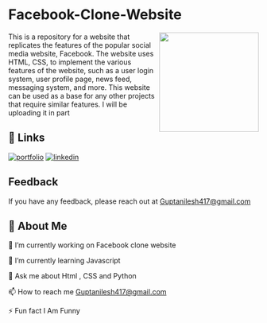 
# Facebook-Clone-Website
<img align='right' src='https://github.com/Nilesh220/Facebook-clone-website/blob/main/images/Git%20hub.png' width='200"'>

This is a repository for a website that replicates the features of the popular social media website, Facebook. The website uses HTML, CSS, to implement the various features of the website, such as a user login system, user profile page, news feed, messaging system, and more.  This website can be used as a base for any other projects that require similar features. I will be uploading it in part


## 🔗 Links
[![portfolio](https://img.shields.io/badge/my_portfolio-000?style=for-the-badge&logo=ko-fi&logoColor=white)](https://github.com/Nilesh220/personal-Portfolio)
[![linkedin](https://img.shields.io/badge/linkedin-0A66C2?style=for-the-badge&logo=linkedin&logoColor=white)](https://www.linkedin.com/in/nileshkumargupta05/)


## Feedback

If you have any feedback, please reach out at Guptanilesh417@gmail.com


## 🚀 About Me
🔭 I’m currently working on Facebook clone website

🌱 I’m currently learning Javascript

💬 Ask me about Html , CSS and Python

📫 How to reach me Guptanilesh417@gmail.com

⚡ Fun fact I Am Funny


